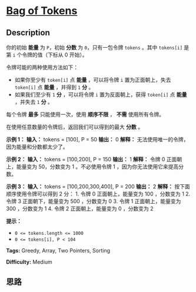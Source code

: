 # [Bag of Tokens][title]

## Description

你的初始 **能量** 为 `P`，初始 **分数** 为 `0`，只有一包令牌 `tokens` 。其中 `tokens[i]` 是第 `i`
个令牌的值（下标从 0 开始）。

令牌可能的两种使用方法如下：

  * 如果你至少有 `token[i]` 点 **能量** ，可以将令牌 `i` 置为正面朝上，失去 `token[i]` 点 **能量** ，并得到 `1` **分** 。
  * 如果我们至少有 `1` **分** ，可以将令牌 `i` 置为反面朝上，获得 `token[i]` 点 **能量** ，并失去 `1` **分** 。

每个令牌 **最多** 只能使用一次，使用 **顺序不限** ， **不需** 使用所有令牌。

在使用任意数量的令牌后，返回我们可以得到的最大 **分数** 。

**示例 1：**
            **输入：** tokens = [100], P = 50    **输出：** 0    **解释：** 无法使用唯一的令牌，因为能量和分数都太少了。

**示例 2：**
            **输入：** tokens = [100,200], P = 150    **输出：** 1    **解释：** 令牌 0 正面朝上，能量变为 50，分数变为 1 。不必使用令牌 1 ，因为你无法使用它来提高分数。

**示例 3：**
            **输入：** tokens = [100,200,300,400], P = 200    **输出：** 2    **解释：** 按下面顺序使用令牌可以得到 2 分：    1. 令牌 0 正面朝上，能量变为 100 ，分数变为 1    2. 令牌 3 正面朝下，能量变为 500 ，分数变为 0    3. 令牌 1 正面朝上，能量变为 300 ，分数变为 1    4. 令牌 2 正面朝上，能量变为 0 ，分数变为 2

**提示：**

  * `0 <= tokens.length <= 1000`
  * `0 <= tokens[i], P < 104`


**Tags:** Greedy, Array, Two Pointers, Sorting

**Difficulty:** Medium

## 思路

[title]: https://leetcode-cn.com/problems/bag-of-tokens
